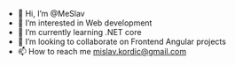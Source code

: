 - 👋 Hi, I’m @MeSlav
- 👀 I’m interested in Web development
- 🌱 I’m currently learning .NET core
- 💞️ I’m looking to collaborate on Frontend Angular projects
- 📫 How to reach me mislav.kordic@gmail.com

<!---
MeSlav/MeSlav is a ✨ special ✨ repository because its `README.md` (this file) appears on your GitHub profile.
You can click the Preview link to take a look at your changes.
--->
